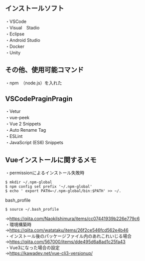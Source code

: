 ## インストールソフト
・VSCode  
・Visual　Stadio  
・Eclipse  
・Android Studio  
・Docker  
・Unity  

## その他、使用可能コマンド
・npm　（node.js）を入れた

## VSCodePraginPragin
・Vetur  
・vue-peek  
・Vue 2 Snippets  
・Auto Rename Tag  
・ESLint  
・JavaScript (ES6) Snippets  

## Vueインストールに関するメモ
・permissionによるインストール失敗時
```
$ mkdir ~/.npm-global
$ npm config set prefix '~/.npm-global'
$ echo ' export PATH=~/.npm-global/bin:$PATH' >> ~/.
```
bash_profile  
```
$ source ~/.bash_profile
```
→https://qiita.com/NaokiIshimura/items/cc07441939b226e779c6  
・環境構築時  
→https://qiita.com/watataku/items/26f2ce546fcd562e4b46  
・インストール後のパッケージファイル内のあれこれいじる場合  
→https://qiita.com/567000/items/dde495d6a8ad1c25fa43  
・Vue3になった場合の設定  
→https://kawadev.net/vue-cli3-versionup/  
